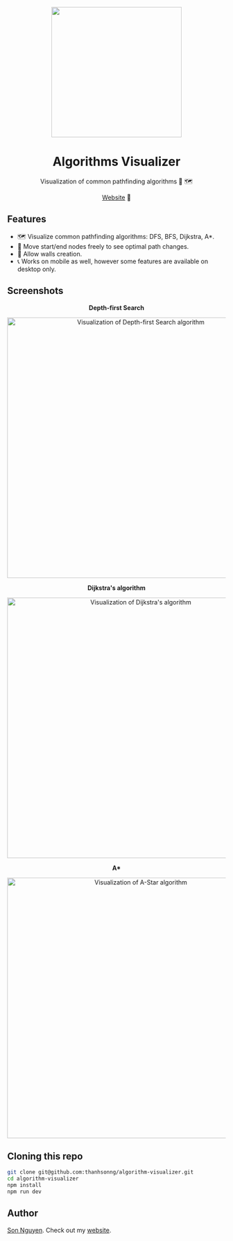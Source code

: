 <p align="center">
  <img src="https://res.cloudinary.com/dh7qbp6sy/image/upload/v1688903694/algorithm-visualizer/Logo_with_shadow_cjqli2.png" width="300px">
</p>

<h1 align="center">Algorithms Visualizer</h1>
<p align="center">
  Visualization of common pathfinding algorithms 🧭 🗺️
<p>

<p align="center">
  <a href="https://algorithms.sonng.dev/">Website</a> 🔗
</p>

## Features

- 🗺️ Visualize common pathfinding algorithms: DFS, BFS, Dijkstra, A*.
- 🧭 Move start/end nodes freely to see optimal path changes.
- 🧱 Allow walls creation.
- 📞 Works on mobile as well, however some features are available on desktop only.

## Screenshots

<p align="center"><b>Depth-first Search</b></p>
<p align="center">
  <img
    src="https://res.cloudinary.com/dh7qbp6sy/image/upload/v1688904335/algorithm-visualizer/dfs_zgzavb.png"
    alt="Visualization of Depth-first Search algorithm" width="600px">
<p align="center">

<p align="center"><b>Dijkstra's algorithm</b></p>
<p align="center">
  <img
    src="https://res.cloudinary.com/dh7qbp6sy/image/upload/v1688904335/algorithm-visualizer/dijkstra_mifmnz.png"
    alt="Visualization of Dijkstra's algorithm" width="600px">
<p align="center">

<p align="center"><b>A*</b></p>
<p align="center">
  <img
    src="https://res.cloudinary.com/dh7qbp6sy/image/upload/v1688904335/algorithm-visualizer/astar_f0moqn.png"
    alt="Visualization of A-Star algorithm" width="600px">
<p align="center">

## Cloning this repo

```bash
git clone git@github.com:thanhsonng/algorithm-visualizer.git
cd algorithm-visualizer
npm install
npm run dev
```

## Author
[Son Nguyen](https://github.com/thanhsonng).
Check out my [website](https://www.sonng.dev/).
